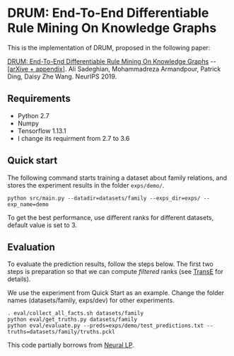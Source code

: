 # DRUM: End-To-End Differentiable Rule Mining On Knowledge Graphs 

This is the implementation of DRUM, proposed in the following paper:

[DRUM: End-To-End Differentiable Rule Mining On Knowledge Graphs](https://papers.nips.cc/paper/9669-drum-end-to-end-differentiable-rule-mining-on-knowledge-graphs.pdf) -- [\[arXive + appendix\]](https://arxiv.org/abs/1911.00055).
Ali Sadeghian, Mohammadreza Armandpour, Patrick Ding, Daisy Zhe Wang.
NeurIPS 2019.

## Requirements
- Python 2.7
- Numpy 
- Tensorflow 1.13.1
- I change its requirment from 2.7 to 3.6
## Quick start
The following command starts training a dataset about family relations, and stores the experiment results in the folder `exps/demo/`.

```
python src/main.py --datadir=datasets/family --exps_dir=exps/ --exp_name=demo
```

To get the best performance, use different ranks for different datasets, default value is set to 3.

## Evaluation
To evaluate the prediction results, follow the steps below. The first two steps is preparation so that we can compute _filtered_ ranks (see [TransE](https://papers.nips.cc/paper/5071-translating-embeddings-for-modeling-multi-relational-data.pdf) for details).

We use the experiment from Quick Start as an example. Change the folder names (datasets/family, exps/dev) for other experiments.
```
. eval/collect_all_facts.sh datasets/family
python eval/get_truths.py datasets/family
python eval/evaluate.py --preds=exps/demo/test_predictions.txt --truths=datasets/family/truths.pckl
```

This code partially borrows from [Neural LP](https://github.com/fanyangxyz/Neural-LP).
